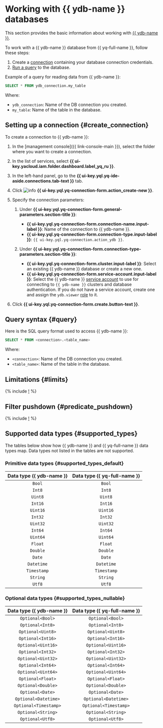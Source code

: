 # Working with {{ ydb-name }} databases

This section provides the basic information about working with [{{ ydb-name }}](https://yandex.cloud/ru/services/ydb).

To work with a {{ ydb-name }} database from {{ yq-full-name }}, follow these steps:
1. Create a [connection](../concepts/glossary.md#connection) containing your database connection credentials.
1. [Run a query](#query) to the database.

Example of a query for reading data from {{ ydb-name }}:

```sql
SELECT * FROM ydb_connection.my_table
```

Where:
* `ydb_connection`: Name of the DB connection you created.
* `my_table`: Name of the table in the database.


## Setting up a connection {#create_connection}

To create a connection to {{ ydb-name }}:

1. In the [management console]({{ link-console-main }}), select the folder where you want to create a connection.
1. In the list of services, select **{{ ui-key.yacloud.iam.folder.dashboard.label_yq_ru }}**.
1. In the left-hand panel, go to the **{{ ui-key.yql.yq-ide-aside.connections.tab-text }}** tab.
1. Click ![info](../../_assets/console-icons/plus.svg) **{{ ui-key.yql.yq-connection-form.action_create-new }}**.
1. Specify the connection parameters:

   1. Under **{{ ui-key.yql.yq-connection-form.general-parameters.section-title }}**:

      * **{{ ui-key.yql.yq-connection-form.connection-name.input-label }}**: Name of the connection to {{ ydb-name }}.
      * **{{ ui-key.yql.yq-connection-form.connection-type.input-label }}**: `{{ ui-key.yql.yq-connection.action_ydb }}`.
   1. Under **{{ ui-key.yql.yq-connection-form.connection-type-parameters.section-title }}**:
      * **{{ ui-key.yql.yq-connection-form.cluster.input-label }}**: Select an existing {{ ydb-name }} database or create a new one.
      * **{{ ui-key.yql.yq-connection-form.service-account.input-label }}**: Select the {{ ydb-name }} [service account](../../iam/concepts/users/service-accounts.md) to use for connecting to `{{ ydb-name }}` clusters and database authentication. If you do not have a service account, create one and assign the `ydb.viewer` [role](../../ydb/security/index.md#ydb-viewer) to it.


1. Click **{{ ui-key.yql.yq-connection-form.create.button-text }}**.

## Query syntax {#query}

Here is the SQL query format used to access {{ ydb-name }}:

```sql
SELECT * FROM <connection>.<table_name>
```

Where:
* `<connection>`: Name of the DB connection you created.
* `<table_name>`: Name of the table in the database.

## Limitations {#limits}

{% include [!](_includes/supported_requests.md) %}

## Filter pushdown {#predicate_pushdown}

{% include [!](_includes/predicate_pushdown.md) %}

## Supported data types {#supported_types}

The tables below show how {{ ydb-name }} and {{ yq-full-name }} data types map. Data types not listed in the tables are not supported.

### Primitive data types {#supported_types_default}

| Data type {{ ydb-name }} | Data type {{ yq-full-name }} |
| :---: | :----: |
| `Bool` | `Bool` |
| `Int8` | `Int8` |
| `Uint8` | `Uint8` |
| `Int16` | `Int16` |
| `Uint16` | `Uint16` |
| `Int32` | `Int32` |
| `Uint32` | `Uint32` |
| `Int64` | `Int64` |
| `Uint64` | `Uint64` |
| `Float` | `Float` |
| `Double` | `Double` |
| `Date` | `Date` |
| `Datetime` | `Datetime` |
| `Timestamp` | `Timestamp` |
| `String` | `String` |
| `Utf8` | `Utf8` |

### Optional data types {#supported_types_nullable}

| Data type {{ ydb-name }} | Data type {{ yq-full-name }} |
| :---: | :----: |
| `Optional<Bool>` | `Optional<Bool>` |
| `Optional<Int8>` | `Optional<Int8>` |
| `Optional<Uint8>` | `Optional<Uint8>` |
| `Optional<Int16>` | `Optional<Int16>` |
| `Optional<Uint16>` | `Optional<Uint16>` |
| `Optional<Int32>` | `Optional<Int32>` |
| `Optional<Uint32>` | `Optional<Uint32>` |
| `Optional<Int64>` | `Optional<Int64>` |
| `Optional<Uint64>` | `Optional<Uint64>` |
| `Optional<Float>` | `Optional<Float>` |
| `Optional<Double>` | `Optional<Double>` |
| `Optional<Date>` | `Optional<Date>` |
| `Optional<Datetime>` | `Optional<Datetime>` |
| `Optional<Timestamp>` | `Optional<Timestamp>` |
| `Optional<String>` | `Optional<String>` |
| `Optional<Utf8>` | `Optional<Utf8>` |

